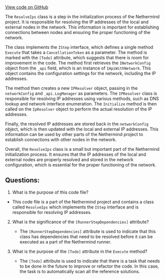 [View code on GitHub](https://github.com/NethermindEth/nethermind/src/Nethermind/Nethermind.Init/Steps/ResolveIps.cs)

The `ResolveIps` class is a step in the initialization process of the Nethermind project. It is responsible for resolving the IP addresses of the local and external nodes in the network. This information is important for establishing connections between nodes and ensuring the proper functioning of the network.

The class implements the `IStep` interface, which defines a single method `Execute` that takes a `CancellationToken` as a parameter. The method is marked with the `[Todo]` attribute, which suggests that there is room for improvement in the code. The method first retrieves the `INetworkConfig` object from the `_api` field, which is an instance of `IApiWithNetwork`. This object contains the configuration settings for the network, including the IP addresses.

The method then creates a new `IPResolver` object, passing in the `networkConfig` and `_api.LogManager` as parameters. The `IPResolver` class is responsible for resolving IP addresses using various methods, such as DNS lookup and network interface enumeration. The `Initialize` method is then called on the `IpResolver` object to perform the actual resolution of the IP addresses.

Finally, the resolved IP addresses are stored back in the `networkConfig` object, which is then updated with the local and external IP addresses. This information can be used by other parts of the Nethermind project to establish connections with other nodes in the network.

Overall, the `ResolveIps` class is a small but important part of the Nethermind initialization process. It ensures that the IP addresses of the local and external nodes are properly resolved and stored in the network configuration, which is essential for the proper functioning of the network.
## Questions: 
 1. What is the purpose of this code file?
   - This code file is a part of the Nethermind project and contains a class called `ResolveIps` which implements the `IStep` interface and is responsible for resolving IP addresses.

2. What is the significance of the `[RunnerStepDependencies]` attribute?
   - The `[RunnerStepDependencies]` attribute is used to indicate that this class has dependencies that need to be resolved before it can be executed as a part of the Nethermind runner.

3. What is the purpose of the `[Todo]` attribute in the `Execute` method?
   - The `[Todo]` attribute is used to indicate that there is a task that needs to be done in the future to improve or refactor the code. In this case, the task is to automatically scan all the reference solutions.